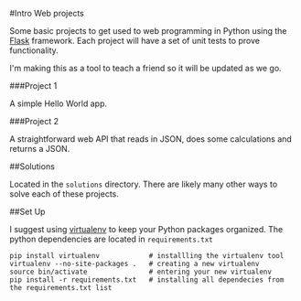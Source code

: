 
#Intro Web projects

Some basic projects to get used to web programming in Python using the [Flask](http://flask.pocoo.org/) framework.
Each project will have a set of unit tests to prove functionality.

I'm making this as a tool to teach a friend so it will be updated as we go.

###Project 1

A simple Hello World app.

###Project 2

A straightforward web API that reads in JSON, does some calculations and returns a JSON.

##Solutions

Located in the `solutions` directory. There are likely many other ways to solve each of these projects.

##Set Up

I suggest using [virtualenv](http://flask.pocoo.org/docs/installation/#virtualenv) to keep your Python packages organized.
The python dependencies are located in `requirements.txt`


    pip install virtualenv            # installling the virtualenv tool
    virtualenv --no-site-packages .   # creating a new virtualenv
    source bin/activate               # entering your new virtualenv
    pip install -r requirements.txt   # installing all dependecies from the requirements.txt list

